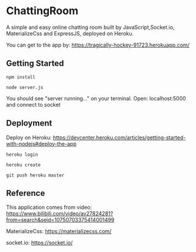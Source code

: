 # ChattingRoom

A simple and easy online chatting room built by JavaScript,Socket.io, MaterializeCss and ExpressJS, deployed on Heroku.


You can get to the app by:
https://tragically-hockey-91723.herokuapp.com/



## Getting Started
```
npm install 
```
```
node server.js
```
You should see "server running..." on your terminal.  Open: localhost:5000 and connect to socket


## Deployment

Deploy on Heroku:
https://devcenter.heroku.com/articles/getting-started-with-nodejs#deploy-the-app

```
heroku login
```
```
heroku create
```
```
git push heroku master
```
## Reference

This application comes from video: https://www.bilibili.com/video/av27824281?from=search&seid=10750703375414001499

MaterializeCss: https://materializecss.com/

socket.io: https://socket.io/

